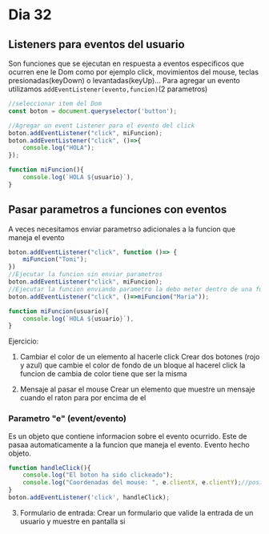 # Dia 32

## Listeners para eventos del usuario

Son funciones que se ejecutan en respuesta a eventos especificos que ocurren ene le Dom como por ejemplo click, movimientos del mouse, teclas presionadas(keyDown) o levantadas(keyUp)... Para agregar un evento utilizamos `addEventListener(evento,funcion)`(2 parametros)

```js
//seleccionar item del Dom 
const boton = document.queryselector('button');

//Agregar un event Listener para el evento del click 
boton.addEventListener("click", miFuncion);
boton.addEventListener("click", ()=>{
    console.log("HOLA");
});

function miFuncion(){
    console.log(`HOLA ${usuario}`),
}
```

## Pasar parametros a funciones con eventos 
A veces necesitamos enviar parametrso adicionales a la funcion que maneja el evento 
```js
boton.addEventListener("click", function ()=> {
    miFuncion("Tomi");
})
//Ejecutar la funcion sin enviar parametros
boton.addEventListener("click", miFuncion);
//Ejecutar la funcion enviando parametro la debo meter dentro de una funcion flecha 
boton.addEventListener("click", ()=>miFuncion("Maria"));

function miFuncion(usuario){
    console.log(`HOLA ${usuario}`),
}


```

Ejercicio:
1. Cambiar el color de un elemento al hacerle click 
Crear dos botones (rojo y azul) que cambie el color de fondo de un bloque al hacerel click la funcion de cambia de color tiene que ser la misma 

2. Mensaje al pasar el mouse 
Crear un elemento que muestre un mensaje cuando el raton para por encima de el 


### Parametro "e" (event/evento)

Es un objeto que contiene informacion sobre el evento ocurrido. Este de pasaa automaticamente a la funcion que maneja el evento. Evento hecho objeto.

```js
function handleClick(){
    console.log("El boton ha sido clickeado");
    console.log("Coordenadas del mouse: ", e.clientX, e.clientY);//posiciones del mouse en eje x e y
}
boton.addEventListener('click', handleClick);


```

3. Formulario de entrada:
Crear un formulario que valide la entrada de un usuario y muestre en pantalla si 